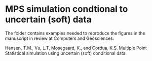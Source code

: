 # MPS simulation condtional to uncertain (soft) data
The folder contains examples needed to reproduce the figures in the manuscript in review at Computers and Geosciences:

Hansen, T.M., Vu, L.T, Mosegaard, K., and Cordua, K.S. Multiple Point Statistical simulation using uncertain (soft) conditional data.
